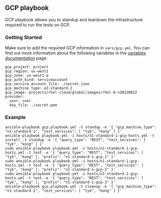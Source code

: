 ## GCP playbook
GCP playbook allows you to standup and teardown the infrastructure required to run the tests on GCP.

### Getting Started
Make sure to add the required GCP information in `vars/gcp.yml`. You can find out more information about the following variables in the [variables documentation](/docs/variables.md#gcp) page.

```
gcp_project: project
gcp_region: us-west1
gcp_zone: us-west1-a
gcp_auth_kind: serviceaccount
gcp_service_account_file: ./secret.json
gcp_machine_type: e2-standard-2
gcp_image: projects/rhel-cloud/global/images/rhel-8-v20220822
provider:
  user: user
  key_file: ./secret.pem
```

### Example
```
ansible-playbook gcp.playbook.yml -t standup -e '{ "gcp_machine_type": "n1-standard-1", "test_services": [ "tyk", "kong" ] }'
ansible-playbook playbook.yml -i hosts/n1-standard-1-gcp-hosts.yml -t install -t standup -e '{ "query_type": "REST", "test_services": [ "tyk", "kong" ] }'
sudo ansible-playbook playbook.yml -i hosts/n1-standard-1-gcp-hosts.yml -t test -e '{ "query_type": "REST", "test_services": [ "tyk", "kong" ], "prefix": "n1-standard-1-gcp-1" }'
sudo ansible-playbook playbook.yml -i hosts/n1-standard-1-gcp-hosts.yml -t test -e '{ "query_type": "REST", "test_services": [ "tyk", "kong" ], "prefix": "n1-standard-1-gcp-2" }'
sudo ansible-playbook playbook.yml -i hosts/n1-standard-1-gcp-hosts.yml -t test -e '{ "query_type": "REST", "test_services": [ "tyk", "kong" ], "prefix": "n1-standard-1-gcp-3" }'
ansible-playbook gcp.playbook.yml -t cleanup -e '{ "gcp_machine_type": "n1-standard-1", "test_services": [ "tyk", "kong" ] }'
```

